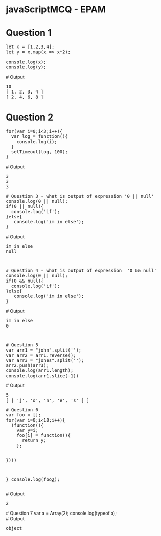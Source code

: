 # javaScriptMCQ - EPAM

# Question 1
<pre class="highlight plaintext">
let x = [1,2,3,4];
let y = x.map(x => x*2);

console.log(x);
console.log(y);</pre>
<div>
 # Output <pre>10
[ 1, 2, 3, 4 ]
[ 2, 4, 6, 8 ]
</pre></div>

# Question 2
<pre class="highlight plaintext">
for(var i=0;i<3;i++){
  var log = function(){
    console.log(i);
  }
  setTimeout(log, 100);
}
</pre>
<div>
 # Output <pre>
3
3
3
</pre></div>
<pre>
# Question 3 - what is output of expression '0 || null'  
console.log(0 || null);
if(0 || null){
  console.log('if');
}else{
   console.log('im in else');
}
</pre>
<div>
 # Output <pre>
im in else
null

</pre></div>
<pre>
# Question 4 - what is output of expression  '0 && null'
console.log(0 || null);
if(0 && null){
  console.log('if');
}else{
   console.log('im in else');
}
</pre>
<div>
 # Output <pre>
im in else
0

</pre></div>
<pre>
# Question 5 
var arr1 = "john".split('');
var arr2 = arr1.reverse();
var arr3 = "jones".split('');
arr2.push(arr3);
console.log(arr1.length);
console.log(arr1.slice(-1))
</pre>
<div>
 # Output <pre>
5
[ [ 'j', 'o', 'n', 'e', 's' ] ]
</pre></div>
<pre>
# Question 6 
var foo = [];
for(var i=0;i<10;i++){
  (function(){
    var y=i;
    foo[i] = function(){
      return y;
    };
    
  })()
  
}
console.log(foo[2]());
</pre>
<div>
 # Output <pre>
2
</pre>
# Question 7 
var a = Array(2);
console.log(typeof a);
</pre>
<div>
 # Output <pre>
object
</pre>
